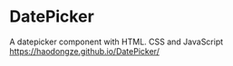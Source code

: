 # DatePicker
A datepicker  component with HTML. CSS and JavaScript
https://haodongze.github.io/DatePicker/
